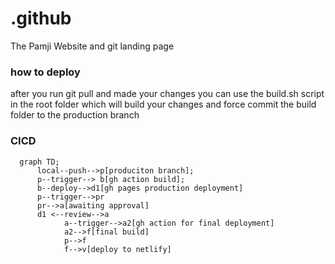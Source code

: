 # .github

The Pamji Website and git landing page

### how to deploy 
after you run git pull and made your changes you can use the build.sh script in the root folder which will build your changes and force commit the build folder to the production branch
  

### CICD
```mermaid
  graph TD;
      local--push-->p[produciton branch];
      p--trigger--> b[gh action build];
      b--deploy-->d1[gh pages production deployment]
      p--trigger-->pr
      pr-->a[awaiting approval]
      d1 <--review-->a
			a--trigger-->a2[gh action for final deployment]
			a2-->f[final build]
			p-->f
			f-->v[deploy to netlify]